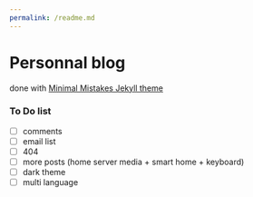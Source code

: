 ```yaml
---
permalink: /readme.md
---
```


# Personnal blog
done with [Minimal Mistakes Jekyll theme](https://mmistakes.github.io/minimal-mistakes/)

### To Do list

- [ ] comments
- [ ] email list
- [ ] 404
- [ ] more posts (home server media + smart home + keyboard)
- [ ] dark theme
- [ ] multi language